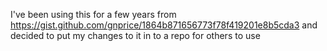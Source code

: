 I've been using this for a few years from https://gist.github.com/gnprice/1864b871656773f78f419201e8b5cda3 and decided to put my changes to it in to a repo for others to use
